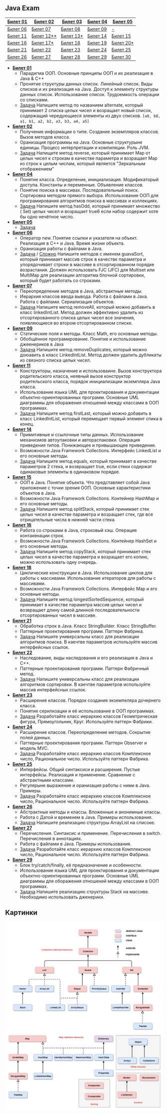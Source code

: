 ## Java Exam

| [Билет 01](./src/main/java/ru/minusd/ticket01/MergeArrays.java)     | [Билет 02](./src/main/java/ru/minusd/ticket02/ReversMap.java)        | [Билет 03](./src/main/java/ru/minusd/ticket03/ForIsUnique.java)           | [Билет 04](./src/main/java/ru/minusd/ticket04/HasOddSet.java)      | [Билет 05](./src/main/java/ru/minusd/ticket05/ForRarest.java)   |
|---------------------------------------------------------------------|----------------------------------------------------------------------|---------------------------------------------------------------------------|--------------------------------------------------------------------|-----------------------------------------------------------------|
| [Билет 06](./src/main/java/ru/minusd/ticket06/ToGuavaSort.java)     | [Билет 07](./src/main/java/ru/minusd/ticket07/LinkedIntList.java)    | [Билет 08](./src/main/java/ru/minusd/ticket08/Mystery.java)               | [Билет 09](./src/main/java/ru/minusd/ticket09/LinkedIntList.java)  | [-](./src/main/java/ru/minusd)                                  |
| [Билет 11](./src/main/java/ru/minusd/ticket11/LinkedIntList.java)   | [Билет 12**](./src/main/java/ru/minusd/ticket12)                     | [Билет 13*](./src/main/java/ru/minusd/ticket13)                           | [Билет 14](./src/main/java/ru/minusd/ticket14/ToEquals.java)       | [Билет 15](./src/main/java/ru/minusd/ticket15/SplitStack.java)  |
| [Билет 16](./src/main/java/ru/minusd/ticket16/StackCopier.java)     | [Билет 17*](./src/main/java/ru/minusd/ticket17)                      | [Билет 18](./src/main/java/ru/minusd/ticket18/LongestSortedSequence.java) | [Билет 19](./src/main/java/ru/minusd/ticket19/ForReverseHalf.java) | [Билет 20*](./src/main/java/ru/minusd/ticket20)                 |
| [Билет 21](./src/main/java/ru/minusd/ticket21)                      | [Билет 22](./src/main/java/ru/minusd/ticket22)                       | [Билет 23](./src/main/java/ru/minusd/ticket23)                            | [Билет 24](./src/main/java/ru/minusd/ticket24)                     | [Билет 25](./src/main/java/ru/minusd/ticket25/StackOnList.java) |
| [Билет 26](./src/main/java/ru/minusd/ticket26/ArrayListOnList.java) | [Билет 27](./src/main/java/ru/minusd/ticket27/ArrayListOnArray.java) | [Билет 28](./src/main/java/ru/minusd/ticket28/SumOfNum.java)              | [Билет 29](./src/main/java/ru/minusd/ticket29/StackOnArray.java)   | [Билет 30](./src/main/java/ru/minusd/ticket30/PowTwo.java)      |

* **[Билет 01](./src/main/java/ru/minusd/ticket01/theory.txt)**
    * Парадигма ООП. Основные принципы ООП и их реализация в Java & C++
    * Пронятие структуры данных список. Линейный список. Виды списков и их реализация на Java. Доступ к элементу
      структуры данных список. Использование список. Трудоемкость операции со списками.
    * [Задача](./src/main/java/ru/minusd/ticket01/MergeArrays.java) Напишите метод по названием alternate, который
      принимает 2 списка целых чисел и возращает новый список, содержащий чередующиеся элементы из двух
      списков. `[a0, b0, a1, b1, a2, b2, a3, b3, a4, a5]`
* **[Билет 02](./src/main/java/ru/minusd/ticket02/theory.txt)**
    * Получение информации о типе. Создание экземпляров классов. Вызов методов класса.
    * Оранизация программы на Java. Основные структурыне единицы. Процесс интерпретации и компиляции. Роль JVM.
    * [Задача](./src/main/java/ru/minusd/ticket02/ReversMap.java) Напищите метод reverse, который принимает Map от целых
      чисел к строкам в качестве параметра и возращает Map из строк к целым числам, который является "Зеркальным
      отображением"
* **[Билет 04](./src/main/java/ru/minusd/ticket04/theory.txt)**
    * Понятие класса. Определение, инициализация. Модификаторый доступа. Константы и переменные. Объявление классов.
    * Понятие поиска в массивах. Последовательный поиск. Сортировка методом прямого выбора. Использование ООП для
      програмирования алгоритмов поиска в массивах и коллекциях.
    * [Задача](./src/main/java/ru/minusd/ticket04/HasOddSet.java) Напишите метод hasOdd, который принимает множество (
      Set) целых чисел и возращает true6 если набор содержит хотя бы одно нечётное число.
* **[Билет 05](./src/main/java/ru/minusd/ticket05)**
    * [Задача](./src/main/java/ru/minusd/ticket05/ForRarest.java)
* **[Билет 06](./src/main/java/ru/minusd/ticket06/theory.txt)**
    * Оператор new. Понятие ссылки и указателя на объект. Реализация в C++ и Java. Время жизни объекта.
    * Оранизация работы с файлами в Java.
    * [Задача](./src/main/java/ru/minusd/ticket06/ToGuavaSort.java) /
      [Сложно](./src/main/java/ru/minusd/ticket06/ToGuavaSort2.java) Напишите методов с именем guavaSort, который
      принимает массив строк в качестве параметра и упорядочивает строки в массиве в отсортированном порядке
      возрастания. Должен использовать FJC (JFC) для Multiset или MultiMap для реализации алгоритма блочной сортировки,
      который будет работать со строками.
* **[Билет 07](./src/main/java/ru/minusd/ticket07/theory.txt)**
    * Переопределение методов в Java, абстрактные методы.
    * Иерархия классов ввода вывода. Работа с файлами в Java. Работа с файлами. Сериализация объектов.
    * [Задача](./src/main/java/ru/minusd/ticket07/LinkedIntList.java) Напишите метод removeAll, который можно добавить в
      класс linkedIntList. Метод должен эффективно удалить из отсортированного списка целых чисел все значения,
      появляющиеся во втором отсортированном списке.
* **[Билет 09](./src/main/java/ru/minusd/ticket09/theory.txt)**
    * Статические поля и методы. Класс Math, его основные методы.
    * Обобщённое програмирование. Понятие и использование джеенериков в Java
    * [Задача](./src/main/java/ru/minusd/ticket09/LinkedIntList.java) Напишите метод removeDuplicates, который можно
      доюавить в класс LinkedIntList. Метод должен удалить дубликаты из связного списка целых чисел.
* **[Билет 11](./src/main/java/ru/minusd/ticket11)**
    * Конструкторы, назначение и использоваине. Вызов конструктора родительского класса, неявный вызов конструктор
      родительского класса, порядок инициализации экземпляра Java класса.
    * Использование языка UML для проектирования и документации объектно-ориентированных программ. Основные UML
      диаграммы для оборажения отношений между классами в ООП программах.
    * [Задача](./src/main/java/ru/minusd/ticket11/LinkedIntList.java) Напишите метод firstLast, который можно добавить в
      класс LinkedIntList, который перемещает первый элемент спика в конец.
* **[Билет 14](./src/main/java/ru/minusd/ticket14/theory.txt)**
    * Примитивные и ссылочные типы данных. Использование механизмов автоупаковки и автораспаковки. Операция приведения
      типов. Понижающее и привышающее приведение.
    * Возможности Java Framework Collections. Интерфейс LinkedList и его основные методы.
    * [Задача](./src/main/java/ru/minusd/ticket14/ToEquals.java) Напишите метод equals, который принимает в качестве
      параметров 2 стека, и возвращает true, если стеки содержат одинаковые элементы в одинаковом порядке.
* **[Билет 15](./src/main/java/ru/minusd/ticket15/theory.txt)**
    * ООП в Java. Понятие объекта. Что представляет собой Java приложение с точки зрения ООП. Основные характеристики
      объектов в Java.
    * Возможности Java Framework Collections. Контейнер HashMap и его основные методы.
    * [Задача](./src/main/java/ru/minusd/ticket15/SplitStack.java) Напишите метод splitStack, который принимает стек
      целых чисел в качестве параметра и возращает стек, где все отрицательные числа в нижней части стека.
* **[Билет 16](./src/main/java/ru/minusd/ticket16/theory.txt)**
    * Работа со строками в Java, строковый хэш. Операция контакенации строк.
    * Возможности Java Framework Collections. Контейнер HashSet и его основные методы.
    * [Задача](./src/main/java/ru/minusd/ticket16/StackCopier.java) Напишите метод copyStack, который принимает стек
      целых чисел в качестве параметра и возращает его копию, можно использовать одну очередь.
* **[Билет 18](./src/main/java/ru/minusd/ticket18)**
    * Циклические конструкции в Java. Использование циклов для работы с массивами. Использование итераторов для работы с
      массивами.
    * Возможности Java Framework Collections. Интерфейс Map и его основные методы.
    * [Задача](./src/main/java/ru/minusd/ticket18/LongestSortedSequence.java) Напишите метод longestSortedSequence,
      который принимает в качестве параметра массив целых чисел и возвращает длину самой длинной последовательности
      отсортированных чисел в массиве.
* **[Билет 21](./src/main/java/ru/minusd/ticket21)**
    * Обработка строк в Java. Класс StringBuilder. Класс StringBuffer.
    * Паттерные проектирования программ. Паттерн Фабрика.
    * [Задача](./src/main/java/ru/minusd/ticket21) Напишите универсальны класс для реализации алгоритмов поиска. В
      каечтве параметров используйте массив интерфейсных ссылок.
* **[Билет 22](./src/main/java/ru/minusd/ticket22)**
    * Наследование, виды наследования и его реализация в Java и C++.
    * Паттерные проектирования программ. Паттерн Фабричный метод.
    * [Задача](./src/main/java/ru/minusd/ticket22) Напишите универсальны класс для реализации алгоритмов сортировки. В
      каечтве параметров используйте массив интерфейсных ссылок.
* **[Билет 23](./src/main/java/ru/minusd/ticket23/theory.txt)**
    * Расширение классов. Порядок создания экземпеляра дочернего класса.
    * Понятие серилизации и её использование в ООП программах.
    * [Задача](./src/main/java/ru/minusd/ticket23) Разработайте класс иерархию классов Геометрическая фигура,
      Прямоугольник, Круг. Используйте паттерн Фабрики.
* **[Билет 24](./src/main/java/ru/minusd/ticket24/theory.txt)**
    * Расширение классов. Переопределение методов. Сокрытие полей данных.
    * Паттерные проектирования программ. Паттерн Observer и модель MVC.
    * [Задача](./src/main/java/ru/minusd/ticket24) Разработайте класс иерархию классов Комплексное число, Рациональное
      число. Используйте паттерн Фабрика.
* **[Билет 25](./src/main/java/ru/minusd/ticket25/theory.txt)**
    * Интерфейсы. Общий синтаксиси и расширения. Пустые интерфейсы. Реализация и применение. Сравнение с абстрактными
      классами.
    * Регулярыне выражение и оранизация работы с ними в Java. Примеры.
    * [Задача](./src/main/java/ru/minusd/ticket25) Разработайте класс иерархию классов Комплексное число, Рациональное
      число. Используйте паттерн Фабрика.
* **[Билет 26](./src/main/java/ru/minusd/ticket26/theory.txt)**
    * Абстрактные методы и классы. Вложенные и анонимные классы.
    * Работа с Датой и временем в Java. Примеры использования.
    * [Задача](./src/main/java/ru/minusd/ticket26/ArrayListOnList.java) Напишите реализацию структуры ArrayList на
      списоке.
* **[Билет 27](./src/main/java/ru/minusd/ticket27/theory.txt)**
    * Перечисления. Синтаксис и применение. Перечисления в switch. Перечисления в аннотациях.
    * Работа с файлами в Java. Примеры использования.
    * [Задача](./src/main/java/ru/minusd/ticket27) Разработайте класс иерархию классов Комплексное число, Рациональное
      число. Используйте паттерн Фабрика.
* **[Билет 29](./src/main/java/ru/minusd/ticket29/theory.txt)**
    * Блок try/catch/finally, её предназначение и особенности.
    * Использование языка UML для проектирования и документации объектно-ориентированных программ. Основные UML
      диаграммы для оборажения отношений между классами в ООП программах.
    * [Задача](./src/main/java/ru/minusd/ticket29/StackOnArray.java) Напишите реализацию структуры Stack на массиве.
      Необходимо использовать дженерики.

## Картинки

![](./diff/Collections.png)